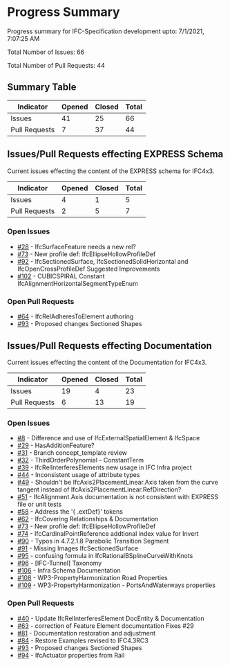 # Progress Summary
Progress summary for IFC-Specification development upto: 7/1/2021, 7:07:25 AM

Total Number of Issues: 66

Total Number of Pull Requests: 44

## Summary Table
|Indicator|Opened|Closed|Total|
 --- | --- | --- | --- |
Issues|41|25|66|
Pull Requests|7|37|44|
## Issues/Pull Requests effecting EXPRESS Schema
Current issues effecting the content of the EXPRESS schema for IFC4x3.

|Indicator|Opened|Closed|Total|
 --- | --- | --- | --- |
Issues|4|1|5|
Pull Requests|2|5|7|
### Open Issues
- [#28](https://github.com/bSI-InfraRoom/IFC-Specification/issues/28) - IfcSurfaceFeature needs a new rel?
- [#73](https://github.com/bSI-InfraRoom/IFC-Specification/issues/73) - New profile def: IfcEllipseHollowProfileDef 
- [#92](https://github.com/bSI-InfraRoom/IFC-Specification/issues/92) - IfcSectionedSurface, IfcSectionedSolidHorizontal and IfcOpenCrossProfileDef Suggested Improvements
- [#102](https://github.com/bSI-InfraRoom/IFC-Specification/issues/102) - CUBICSPIRAL Constant IfcAlignmentHorizontalSegmentTypeEnum


### Open Pull Requests
- [#64](https://github.com/bSI-InfraRoom/IFC-Specification/pull/64) - IfcRelAdheresToElement authoring
- [#93](https://github.com/bSI-InfraRoom/IFC-Specification/pull/93) - Proposed changes Sectioned Shapes


## Issues/Pull Requests effecting Documentation
Current issues effecting the content of the Documentation for IFC4x3.

|Indicator|Opened|Closed|Total|
 --- | --- | --- | --- |
Issues|19|4|23|
Pull Requests|6|13|19|
### Open Issues
- [#8](https://github.com/bSI-InfraRoom/IFC-Specification/issues/8) - Difference and use of IfcExternalSpatialElement & IfcSpace
- [#29](https://github.com/bSI-InfraRoom/IFC-Specification/issues/29) - HasAdditionFeature?
- [#31](https://github.com/bSI-InfraRoom/IFC-Specification/issues/31) - Branch concept_template review
- [#32](https://github.com/bSI-InfraRoom/IFC-Specification/issues/32) - ThirdOrderPolynomial - ConstantTerm
- [#39](https://github.com/bSI-InfraRoom/IFC-Specification/issues/39) - IfcRelInterferesElements new usage in IFC Infra project
- [#44](https://github.com/bSI-InfraRoom/IFC-Specification/issues/44) - Inconsistent usage of attribute types 
- [#49](https://github.com/bSI-InfraRoom/IFC-Specification/issues/49) - Shouldn't be IfcAxis2PlacementLinear.Axis taken from the curve tangent instead of IfcAxis2PlacementLinear.RefDirection?
- [#51](https://github.com/bSI-InfraRoom/IFC-Specification/issues/51) - IfcAlignment.Axis documentation is not consistent with EXPRESS file or unit tests
- [#58](https://github.com/bSI-InfraRoom/IFC-Specification/issues/58) - Address the '{ .extDef}' tokens
- [#62](https://github.com/bSI-InfraRoom/IFC-Specification/issues/62) - IfcCovering Relationships & Documentation
- [#73](https://github.com/bSI-InfraRoom/IFC-Specification/issues/73) - New profile def: IfcEllipseHollowProfileDef 
- [#74](https://github.com/bSI-InfraRoom/IFC-Specification/issues/74) - IfcCardinalPointReference addtional index value for Invert
- [#90](https://github.com/bSI-InfraRoom/IFC-Specification/issues/90) - Typos in 4.7.2.1.8 Parabolic Transition Segment
- [#91](https://github.com/bSI-InfraRoom/IFC-Specification/issues/91) - Missing Images IfcSectionedSurface
- [#95](https://github.com/bSI-InfraRoom/IFC-Specification/issues/95) - confusing formula in IfcRationalBSplineCurveWithKnots
- [#96](https://github.com/bSI-InfraRoom/IFC-Specification/issues/96) - [IFC-Tunnel] Taxonomy
- [#106](https://github.com/bSI-InfraRoom/IFC-Specification/issues/106) - Infra Schema Documentation
- [#108](https://github.com/bSI-InfraRoom/IFC-Specification/issues/108) - WP3-PropertyHarmonization Road Properties
- [#109](https://github.com/bSI-InfraRoom/IFC-Specification/issues/109) - WP3-PropertyHarmonization - PortsAndWaterways properties


### Open Pull Requests
- [#40](https://github.com/bSI-InfraRoom/IFC-Specification/pull/40) - Update IfcRelInterferesElement DocEntity & Documentation
- [#63](https://github.com/bSI-InfraRoom/IFC-Specification/pull/63) - correction of Feature Element documentation Fixes #29
- [#81](https://github.com/bSI-InfraRoom/IFC-Specification/pull/81) - Documentation restoration and adjustment
- [#84](https://github.com/bSI-InfraRoom/IFC-Specification/pull/84) - Restore Examples revised to IFC4.3RC3
- [#93](https://github.com/bSI-InfraRoom/IFC-Specification/pull/93) - Proposed changes Sectioned Shapes
- [#94](https://github.com/bSI-InfraRoom/IFC-Specification/pull/94) - IfcActuator properties from Rail


